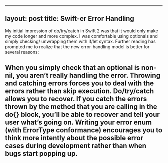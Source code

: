 
---
layout: post
title: Swift-er Error Handling 
---

My initial impression of do/try/catch in Swift 2 was that it would only make my code longer and more complex. I was comfortable using optionals and simply checking/ unwrapping them with if/let syntax. Further reading has prompted me to realize that the new error-handling model is better for several reasons:

When you simply check that an optional is non-nil, you aren’t really handling the error. Throwing and catching errors forces you to deal with the errors rather than skip execution.
Do/try/catch allows you to recover. If you catch the errors thrown by the method that you are calling in the do{} block, you’ll be able to recover and tell your user what’s going on.
Writing your error enum (with ErrorType conformance) encourages you to think more intently about the possible error cases during development rather than when bugs start popping up.
-----

